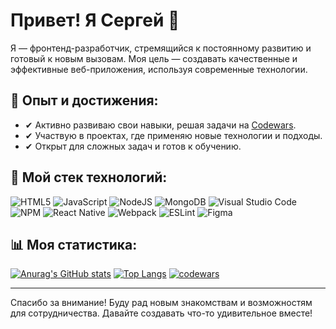 # Привет! Я Сергей 👋

Я — фронтенд-разработчик, стремящийся к постоянному развитию и готовый к новым вызовам. Моя цель — создавать качественные и эффективные веб-приложения, используя современные технологии.

## 💼 Опыт и достижения:
- ✔ Активно развиваю свои навыки, решая задачи на [Codewars](https://www.codewars.com/users/sovick90).
- ✔ Участвую в проектах, где применяю новые технологии и подходы.
- ✔ Открыт для сложных задач и готов к обучению.

## 🥋 Мой стек технологий:
![HTML5](https://img.shields.io/badge/html5-%23E34F26.svg?style=for-the-badge&logo=html5&logoColor=white)
![JavaScript](https://img.shields.io/badge/javascript-%23323330.svg?style=for-the-badge&logo=javascript&logoColor=%23F7DF1E)
![NodeJS](https://img.shields.io/badge/node.js-6DA55F?style=for-the-badge&logo=node.js&logoColor=white)
![MongoDB](https://img.shields.io/badge/MongoDB-%234ea94b.svg?style=for-the-badge&logo=mongodb&logoColor=white)
![Visual Studio Code](https://img.shields.io/badge/Visual%20Studio%20Code-0078d7.svg?style=for-the-badge&logo=visual-studio-code&logoColor=white)
![NPM](https://img.shields.io/badge/NPM-%23CB3837.svg?style=for-the-badge&logo=npm&logoColor=white)
![React Native](https://img.shields.io/badge/react_native-%2320232a.svg?style=for-the-badge&logo=react&logoColor=%2361DAFB)
![Webpack](https://img.shields.io/badge/webpack-%238DD6F9.svg?style=for-the-badge&logo=webpack&logoColor=black)
![ESLint](https://img.shields.io/badge/ESLint-4B3263?style=for-the-badge&logo=eslint&logoColor=white)
![Figma](https://img.shields.io/badge/figma-%23F24E1E.svg?style=for-the-badge&logo=figma&logoColor=white)

## 📊 Моя статистика:
[![Anurag's GitHub stats](https://github-readme-stats.vercel.app/api?username=sergo0808)](https://github.com/anuraghazra/github-readme-stats)
[![Top Langs](https://github-readme-stats.vercel.app/api/top-langs/?username=sergo0808&layout=compact)](https://github.com/anuraghazra/github-readme-stats)
[![codewars](https://www.codewars.com/users/sovick90/badges/large)](https://www.codewars.com/users/sovick90)

---

Спасибо за внимание! Буду рад новым знакомствам и возможностям для сотрудничества. Давайте создавать что-то удивительное вместе!
